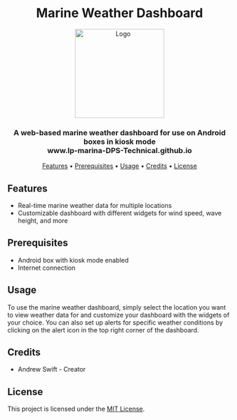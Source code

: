 <h1 align="center">Marine Weather Dashboard</h1>

<p align="center">
  <a href="https://lp-marina-DPS-Technical.github.io">
    <img src="./img/Marina_Logo.png" alt="Logo" width="200" height="auto">
  </a>
</p>

<h3 align="center">A web-based marine weather dashboard for use on Android boxes in kiosk mode<br>www.lp-marina-DPS-Technical.github.io</h3>

<p align="center">
  <a href="#features">Features</a> •
  <a href="#prerequisites">Prerequisites</a> •
  <a href="#usage">Usage</a> •
  <a href="#credits">Credits</a> •
  <a href="#license">License</a>
</p>

## Features

- Real-time marine weather data for multiple locations
- Customizable dashboard with different widgets for wind speed, wave height, and more

## Prerequisites

- Android box with kiosk mode enabled
- Internet connection

## Usage

To use the marine weather dashboard, simply select the location you want to view weather data for and customize your dashboard with the widgets of your choice. You can also set up alerts for specific weather conditions by clicking on the alert icon in the top right corner of the dashboard.

## Credits

- Andrew Swift - Creator

## License

This project is licensed under the [MIT License](LICENSE).
